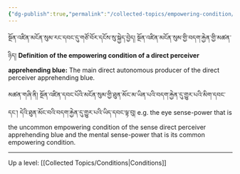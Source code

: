 ```yaml
---
{"dg-publish":true,"permalink":"/collected-topics/empowering-condition/"}
---
```


སྔོན་འཛིན་མངོན་སུམ་རང་དབང་དུ་གཙོ་བོར་དངོས་སུ་སྐྱེད་བྱེད། སྔོན་འཛིན་མངོན་སུམ་གྱི་བདག་རྐྱེན་གྱི་མཚན་ཉིད།
**Definition of the empowering condition of a direct perceiver apprehending blue:** The main direct autonomous producer of the direct perceiver apprehending blue.

མཚན་གཞི་ནི། སྔོན་འཛིན་དབང་པོའི་མངོན་སུམ་གྱི་ཐུན་མོང་མ་ཡིན་པའི་བདག་རྐྱེན་དུ་གྱུར་པའི་མིག་དབང་དང་།
དེའི་ཐུན་མོང་བའི་བདག་རྐྱེན་དུ་གྱུར་པའི་ཡིད་དབང་ལྟ་བུ།
e.g. the eye sense-power that is the uncommon empowering condition of the sense direct perceiver apprehending blue and the mental sense-power that is its common empowering condition.

---
Up a level: [[Collected Topics/Conditions\|Conditions]]